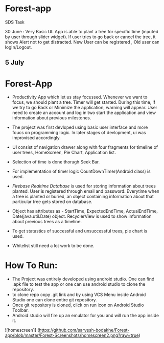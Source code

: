 # Forest-app
SDS Task

30 June :
  Very Basic UI.
  App is able to plant a tree for specific time (inputed by user through slider widget).
  If user tries to go back or cancel the tree, it shows Alert not to get distracted.
  New User can be registered , Old user can logIn/Logout.
  
## 5 July
  
# Forest-App

* Productivity App which let us stay focussed. Whenever we want to focus, we should plant a tree.
  Timer will get started. During this time, if we try to go Back or Minimize the application, warning will appear.
  User need to create an account and log in two start the application and view information about previous milestones.


* The project was first devloped using basic user interface and more foucs on programming logic.
  In later stages of devlopment, ui was improvised accordingly.
* UI consist of navigation drawer along with four fragments for timeline of user trees, HomeScreen, Pie Chart, Application list.
* Selection of time is done thorugh Seek Bar.
* For implementation of timer logic CountDownTimer(Android class) is used.
* *Firebase Realtime Database* is used for storing information about trees planted.
  User is registered through email and password. 
  Everytime when a tree is planted or buried, an object containing information about that particular tree gets stored on database.
* Object has attributes as - StartTime, ExpectedEndTime, ActualEndTime, Date(java.util.Date) object.
  RecyclerView is used to show information about previous trees as a timeline.
* To get statastics of successful and unsuccessful trees, pie chart is used.
* Whitelist still need a lot work to be done.


# How To Run:
* The Project was entirely developed using android studio. One can find .apk file to test the app or one can use android studio to clone the repository.
* to clone repo copy .git link and by using VCS Menu inside Android Studio one can clone entire git repository.
* Once git repository is cloned, click on run icon on Android Studio Toolbar.
* Android studio will fire up an emulator for you and will run the app inside it.



![homescreen1] (https://github.com/sarvesh-bodakhe/Forest-app/blob/master/Forest-Screenshots/homescreen2.png?raw=true)
